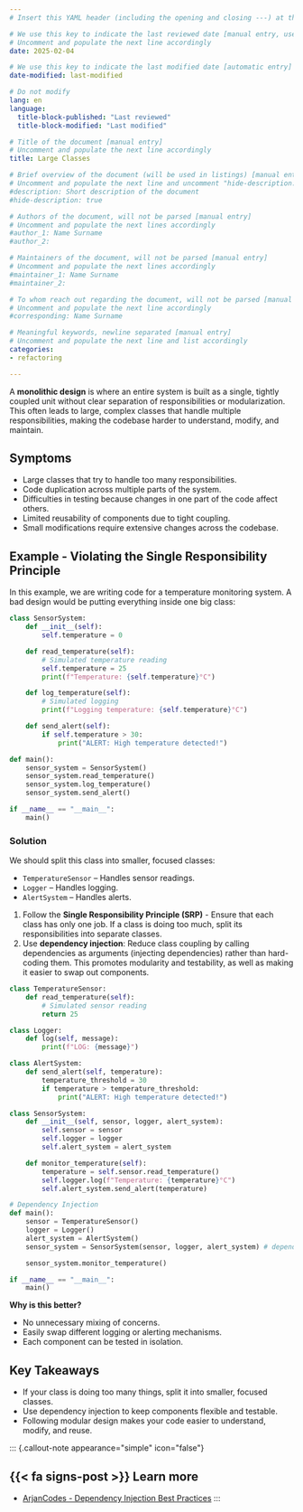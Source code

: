 ```yaml
---
# Insert this YAML header (including the opening and closing ---) at the beginning of the document and fill it out accordingly

# We use this key to indicate the last reviewed date [manual entry, use YYYY-MM-DD]
# Uncomment and populate the next line accordingly
date: 2025-02-04

# We use this key to indicate the last modified date [automatic entry]
date-modified: last-modified

# Do not modify
lang: en
language: 
  title-block-published: "Last reviewed"
  title-block-modified: "Last modified"

# Title of the document [manual entry]
# Uncomment and populate the next line accordingly
title: Large Classes

# Brief overview of the document (will be used in listings) [manual entry]
# Uncomment and populate the next line and uncomment "hide-description: true".
#description: Short description of the document
#hide-description: true

# Authors of the document, will not be parsed [manual entry]
# Uncomment and populate the next lines accordingly
#author_1: Name Surname
#author_2:

# Maintainers of the document, will not be parsed [manual entry]
# Uncomment and populate the next lines accordingly
#maintainer_1: Name Surname
#maintainer_2:

# To whom reach out regarding the document, will not be parsed [manual entry]
# Uncomment and populate the next line accordingly
#corresponding: Name Surname

# Meaningful keywords, newline separated [manual entry]
# Uncomment and populate the next line and list accordingly
categories: 
- refactoring

---
```


A **monolithic design** is where an entire system is built as a single, tightly coupled unit without clear separation of responsibilities or modularization. This often leads to large, complex classes that handle multiple responsibilities, making the codebase harder to understand, modify, and maintain.


## Symptoms
- Large classes that try to handle too many responsibilities.
- Code duplication across multiple parts of the system.
- Difficulties in testing because changes in one part of the code affect others.
- Limited reusability of components due to tight coupling.
- Small modifications require extensive changes across the codebase.

## Example - Violating the Single Responsibility Principle
In this example, we are writing code for a temperature monitoring system. A bad design would be putting everything inside one big class:

```python
class SensorSystem:
    def __init__(self):
        self.temperature = 0

    def read_temperature(self):
        # Simulated temperature reading
        self.temperature = 25  
        print(f"Temperature: {self.temperature}°C")

    def log_temperature(self):
        # Simulated logging
        print(f"Logging temperature: {self.temperature}°C")

    def send_alert(self):
        if self.temperature > 30:
            print("ALERT: High temperature detected!")

def main():
    sensor_system = SensorSystem()
    sensor_system.read_temperature()
    sensor_system.log_temperature()
    sensor_system.send_alert()

if __name__ == "__main__":
    main()

```

### Solution
We should split this class into smaller, focused classes:
- `TemperatureSensor` – Handles sensor readings.
- `Logger` – Handles logging.
- `AlertSystem` – Handles alerts.

1. Follow the **Single Responsibility Principle (SRP)** -  Ensure that each class has only one job. If a class is doing too much, split its responsibilities into separate classes.
2. Use **dependency injection**: Reduce class coupling by calling dependencies as arguments (injecting dependencies) rather than hard-coding them. This promotes modularity and testability, as well as making it easier to swap out components.


```python
class TemperatureSensor:
    def read_temperature(self):
        # Simulated sensor reading
        return 25  

class Logger:
    def log(self, message):
        print(f"LOG: {message}")

class AlertSystem:
    def send_alert(self, temperature):
        temperature_threshold = 30
        if temperature > temperature_threshold:
            print("ALERT: High temperature detected!")

class SensorSystem:
    def __init__(self, sensor, logger, alert_system):
        self.sensor = sensor
        self.logger = logger
        self.alert_system = alert_system

    def monitor_temperature(self):
        temperature = self.sensor.read_temperature()
        self.logger.log(f"Temperature: {temperature}°C")
        self.alert_system.send_alert(temperature)

# Dependency Injection
def main():
    sensor = TemperatureSensor()
    logger = Logger()
    alert_system = AlertSystem()
    sensor_system = SensorSystem(sensor, logger, alert_system) # dependencies injected

    sensor_system.monitor_temperature()

if __name__ == "__main__":
    main()
``` 

**Why is this better?**

- No unnecessary mixing of concerns.
- Easily swap different logging or alerting mechanisms.
- Each component can be tested in isolation.

## Key Takeaways
- If your class is doing too many things, split it into smaller, focused classes.
- Use dependency injection to keep components flexible and testable.
- Following modular design makes your code easier to understand, modify, and reuse.

::: {.callout-note appearance="simple" icon="false"}
## {{< fa signs-post >}} Learn more
- [ArjanCodes - Dependency Injection Best Practices](https://arjancodes.com/blog/python-dependency-injection-best-practices/)
:::